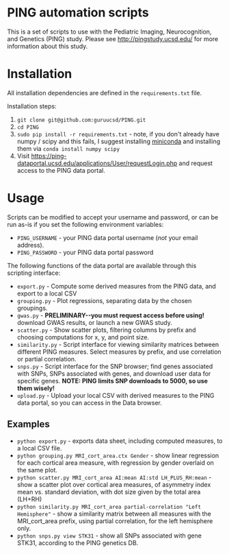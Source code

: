 PING automation scripts
=======================

This is a set of scripts to use with the Pediatric Imaging, Neurocognition, and Genetics (PING) study. Please see http://pingstudy.ucsd.edu/ for more information about this study.

# Installation

All installation dependencies are defined in the `requirements.txt` file.

Installation steps:

1. `git clone git@github.com:guruucsd/PING.git`
2. `cd PING`
3. `sudo pip install -r requirements.txt` - note, if you don't already have numpy / scipy and this fails, I suggest installing [miniconda](http://conda.pydata.org/miniconda.html) and installing them via `conda install numpy scipy`
4. Visit https://ping-dataportal.ucsd.edu/applications/User/requestLogin.php and request access to the PING data portal.


# Usage

Scripts can be modified to accept your username and password, or can be run as-is if you set the following environment variables:

* `PING_USERNAME` - your PING data portal username (*not* your email address).
* `PING_PASSWORD` - your PING data portal password

The following functions of the data portal are available through this scripting interface:

* `export.py` - Compute some derived measures from the PING data, and export to a local CSV
* `grouping.py` - Plot regressions, separating data by the chosen groupings.
* `gwas.py` - **PRELIMINARY--you must request access before using!** download GWAS results, or launch a new GWAS study.
* `scatter.py` - Show scatter plots, filtering columns by prefix and choosing computations for x, y, and point size. 
* `similarity.py` - Script interface for viewing similarity matrices between different PING measures. Select measures by prefix, and use correlation or partial correlation.
* `snps.py` - Script interface for the SNP browser; find genes associated with SNPs, SNPs associated with genes, and download user data for specific genes. **NOTE: PING limits SNP downloads to 5000, so use them wisely!**
* `upload.py` - Upload your local CSV with derived measures to the PING data portal, so you can access in the Data browser.

## Examples
* `python export.py` - exports data sheet, including computed measures, to a local CSV file. 
* `python grouping.py MRI_cort_area.ctx Gender` - show linear regression for each cortical area measure, with regression by gender overlaid on the same plot.
* `python scatter.py MRI_cort_area AI:mean AI:std LH_PLUS_RH:mean` - show a scatter plot over cortical area measures, of asymmetry index mean vs. standard deviation, with dot size given by the total area (LH+RH) 
* `python similarity.py MRI_cort_area partial-correlation "Left Hemisphere"` - show a similarity matrix between all measures with the MRI_cort_area prefix, using partial correlation, for the left hemisphere only.
* `python snps.py view STK31` - show all SNPs associated with gene STK31, according to the PING genetics DB.


